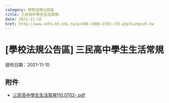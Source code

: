 ```yaml
---
category: 學校法規公告區
title: 三民高中學生生活常規
date: 2021-11-10
href: http://www.smhs.kh.edu.tw/p/406-1000-2193,r25.php?Lang=zh-tw
---
```


# [學校法規公告區] 三民高中學生生活常規

發布日期：2021-11-10



## 附件

- [三民高中學生生活常規110.0702-.pdf](https://www.smhs.kh.edu.tw/var/file/0/1000/attach/59/pta_1809_8034738_22769.pdf)
